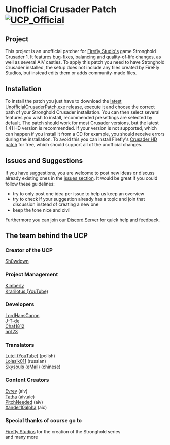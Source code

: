 # Unofficial Crusader Patch  [![UCP_Official](https://discordapp.com/api/guilds/426318193603117057/widget.png?style=shield)](https://discord.gg/vmy7CBR)


 ## Project

This project is an unofficial patcher for [Firefly Studio's](https://fireflyworlds.com/) game Stronghold Crusader 1. It features bug-fixes, balancing and quality-of-life changes, as well as several AIV castles. To apply this patch you need to have Stronghold Crusader installed, the setup does not include any files created by FireFly Studios, but instead edits them or adds community-made files.

## Installation

To install the patch you just have to download the [latest UnofficialCrusaderPatch.exe release](https://github.com/Sh0wdown/UnofficialCrusaderPatch/releases), execute it and choose the correct path of your Stronghold Crusader installation. You can then select several features you wish to install, recommended presettings are selected by default. The patch should work for most Crusader versions, but the latest 1.41 HD version is recommended. If your version is not supported, which can happen if you install it from a CD for example, you should receive errors during the installation. To avoid this you can install Firefly's [Crusader HD patch](http://www.strongholdcrusaderhd.com/patch.html) for free, which should support all of the unofficial changes.

## Issues and Suggestions

If you have suggestions, you are welcome to post new ideas or discuss already existing ones in the [issues section](https://github.com/Sh0wdown/UnofficialCrusaderPatch/issues). It would be great if you could follow these guidelines:

- try to only post one idea per issue to help us keep an overview
- try to check if your suggestion already has a topic and join that discussion instead of creating a new one
- keep the tone nice and civil  

Furthermore you can join our [Discord Server](https://discord.gg/vmy7CBR) for quick help and feedback.

## The team behind the UCP

### Creator of the UCP
[Sh0wdown](https://github.com/Sh0wdown)  

### Project Management
[Kimberly](https://github.com/ByBurton/)  
[Krarilotus (YouTube)](https://www.youtube.com/channel/UCMXHqa2vmclSoSkuCu_q5rw)

### Developers
[LordHansCapon](https://github.com/LordHansCapon)  
[J-T-de](https://github.com/J-T-de)  
[Chaf1812](https://github.com/Chaf1812)  
[np123](https://github.com/patel-nikhil)  

### Translators
[Lutel (YouTube)](https://www.youtube.com/user/MrLutel05) (polish)  
[Lolasik011](https://github.com/Lolasik011) (russian)  
[Skysouls (eMail)](mailto:theskysoul@vip.qq.com) (chinese)  

### Content Creators   
[Evrey](https://github.com/Evrey) (aiv)  
[Tatha](https://www.youtube.com/channel/UC4BrhBzHp1ymnczlkdKcSkg) (aiv,aic)  
[PitchNeeded](https://github.com/PitchNeeded) (aiv)  
[Xander10alpha](https://github.com/Xander10alpha) (aic)  

### Special thanks of course go to  
[Firefly Studios](https://fireflyworlds.com/) for the creation of the Stronghold series  
and many more
